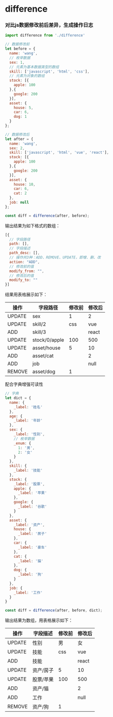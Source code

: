 # difference

### 对比js数据修改前后差异，生成操作日志

```js
import difference from './difference'

// 数据修改前  
let before = {
  name: 'wang',
  // 枚举数据
  sex: 1,
  // 元素为基本数据类型的数组
  skill: ['javascript', 'html', 'css'],
  // 元素为对象的数组
  stock: [{
    apple: 100
  },{
    google: 200
  }],
  asset: {
    house: 5,
    car: 6,
    dog: 1
  }
};

// 数据修改后  
let after = {
  name: 'wang',
  sex: 2,
  skill: ['javascript', 'html', 'vue', 'react'],
  stock: [{
    apple: 100
  },{
    google: 200
  }],
  asset: {
    house: 10,
    car: 6,
    cat: 2
  },
  job: null
};

const diff = difference(after, before);
```
输出结果为如下格式的数组：

```js
[{
  // 字段路径
  path: [],
  // 字段描述
  path_desc: [],
  // 操作共3种：ADD、REMOVE、UPDATE，即增、删、改
  action: "ADD",
  // 修改前的值
  modify_from: "",
  // 修改后的值
  modify_to: ""
}]
```

结果用表格展示如下：

| 操作 | 字段路径 | 修改前 | 修改后 |
| -- | -- | -- | -- |
| UPDATE | sex | 1 | 2 |
| UPDATE | skill/2 | css | vue |
| ADD | skill/3 |  | react |
| UPDATE | stock/0/apple | 100 | 500 |
| UPDATE | asset/house | 5 | 10 |
| ADD | asset/cat |  | 2 |
| ADD | job |  | null |
| REMOVE | asset/dog | 1 |  |

配合字典增强可读性

```js
// 字典
let dict = {
  name: {
    _label: '姓名'
  },
  age: {
    _label: '年龄'
  },
  sex: {
    _label: '性别',
    // 枚举数据
    _enum: {
      1: '男',
      2: '女'
    }
  },
  skill: {
    _label: '技能'
  },
  stock: {
    _label: '股票',
    apple: {
      _label: '苹果'
    },
    google: {
      _label: '谷歌'
    }
  },
  asset: {
    _label: '资产',
    house: {
      _label: '房子'
    },
    car: {
      _label: '豪车'
    },
    cat: {
      _label: '猫'
    },
    dog: {
      _label: '狗'
    }
  },
  job: {
    _label: '工作'
  }
}

const diff = difference(after, before, dict);
```
输出结果为数组，用表格展示如下：

| 操作 | 字段描述 | 修改前 | 修改后 |
| -- | -- | -- | -- |
| UPDATE | 性别 | 男 | 女 |
| UPDATE | 技能 | css | vue |
| ADD | 技能 |  | react |
| UPDATE | 资产/房子 | 5 | 10 |
| UPDATE | 股票/苹果 | 100 | 500 |
| ADD | 	资产/猫 |  | 2 |
| ADD | 工作 |  | null |
| REMOVE | 	资产/狗 | 1 |  |


